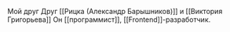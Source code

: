 Мой друг
Друг [[Рицка (Александр Барышников)]] и [[Виктория Григорьева]]
Он [[программист]], [[Frontend]]-разработчик.
